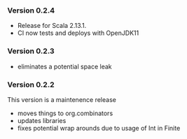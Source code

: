 ### Version 0.2.4
- Release for Scala 2.13.1.
- CI now tests and deploys with OpenJDK11

### Version 0.2.3
- eliminates a potential space leak

### Version 0.2.2
This version is a maintenence release
 - moves things to org.combinators
 - updates libraries
 - fixes potential wrap arounds due to usage of Int in Finite



